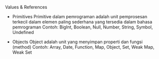 Values & References

+   Primitives
    Primitive dalam pemrograman adalah unit pemprosesan terkecil dalam elemen paling sederhana yang tersedia dalam bahasa pemrograman
    Contoh: BigInt, Boolean, Null, Number, String, Symbol, Undefined

+   Objects
    Object adalah unit yang menyimpan properti dan fungsi (method)
    Contoh: Array, Date, Function, Map, Object, Set, Weak Map, Weak Set